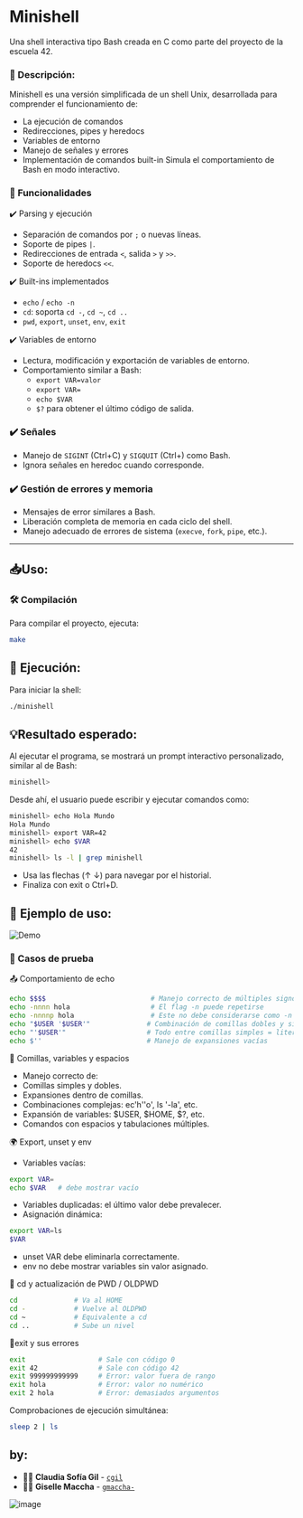# Minishell
Una shell interactiva tipo Bash creada en C como parte del proyecto de la escuela 42.

### 📄 Descripción:
Minishell es una versión simplificada de un shell Unix, desarrollada para comprender el funcionamiento de:
* La ejecución de comandos
* Redirecciones, pipes y heredocs
* Variables de entorno
* Manejo de señales y errores
* Implementación de comandos built-in
Simula el comportamiento de Bash en modo interactivo.

### 🧩 Funcionalidades
✔️ Parsing y ejecución
- Separación de comandos por `;` o nuevas líneas.
- Soporte de pipes `|`.
- Redirecciones de entrada `<`, salida `>` y `>>`.
- Soporte de heredocs `<<`.

✔️ Built-ins implementados
- `echo` / `echo -n`
- `cd`: soporta `cd -`, `cd ~`, `cd ..`
- `pwd`, `export`, `unset`, `env`, `exit`

✔️ Variables de entorno
- Lectura, modificación y exportación de variables de entorno.
- Comportamiento similar a Bash:
  - `export VAR=valor`
  - `export VAR=`
  - `echo $VAR`
  - `$?` para obtener el último código de salida.

### ✔️ Señales
- Manejo de `SIGINT` (Ctrl+C) y `SIGQUIT` (Ctrl+\) como Bash.
- Ignora señales en heredoc cuando corresponde.

### ✔️ Gestión de errores y memoria
- Mensajes de error similares a Bash.
- Liberación completa de memoria en cada ciclo del shell.
- Manejo adecuado de errores de sistema (`execve`, `fork`, `pipe`, etc.).

---

## 📥Uso:

### 🛠️ Compilación

Para compilar el proyecto, ejecuta:

```bash
make
```

## 🚀 Ejecución:
Para iniciar la shell:
```bash
./minishell
```
## 💡Resultado esperado:
Al ejecutar el programa, se mostrará un prompt interactivo personalizado, similar al de Bash:
```bash
minishell>
```
Desde ahí, el usuario puede escribir y ejecutar comandos como:
```bash
minishell> echo Hola Mundo
Hola Mundo
minishell> export VAR=42
minishell> echo $VAR
42
minishell> ls -l | grep minishell
```
* Usa las flechas (↑ ↓) para navegar por el historial.
* Finaliza con exit o Ctrl+D.

## 🧪 Ejemplo de uso:
![Demo](assets/example_mini.gif)

### 🎯 Casos de prueba
📤 Comportamiento de echo
```bash
echo $$$$                          # Manejo correcto de múltiples signos $
echo -nnnn hola                    # El flag -n puede repetirse
echo -nnnnp hola                   # Este no debe considerarse como -n válido
echo "$USER '$USER'"              # Combinación de comillas dobles y simples
echo "'$USER'"                    # Todo entre comillas simples = literal
echo $''                          # Manejo de expansiones vacías
```
🧩 Comillas, variables y espacios
* Manejo correcto de:
* Comillas simples y dobles.
* Expansiones dentro de comillas.
* Combinaciones complejas: ec'h''o', ls '-la', etc.
* Expansión de variables: $USER, $HOME, $?, etc.
* Comandos con espacios y tabulaciones múltiples.

🌍 Export, unset y env

* Variables vacías:
```bash
export VAR=
echo $VAR   # debe mostrar vacío
```
* Variables duplicadas: el último valor debe prevalecer.
* Asignación dinámica:
```bash
export VAR=ls
$VAR
```
* unset VAR debe eliminarla correctamente.
* env no debe mostrar variables sin valor asignado.

📁 cd y actualización de PWD / OLDPWD
```bash
cd              # Va al HOME
cd -            # Vuelve al OLDPWD
cd ~            # Equivalente a cd
cd ..           # Sube un nivel
```
🚪exit y sus errores
```bash
exit                  # Sale con código 0
exit 42               # Sale con código 42
exit 999999999999     # Error: valor fuera de rango
exit hola             # Error: valor no numérico
exit 2 hola           # Error: demasiados argumentos
```
Comprobaciones de ejecución simultánea: 
```bash
sleep 2 | ls
```
## by:
- 👩‍💻 **Claudia Sofía Gil** - [`cgil`](https://github.com/claauugil)
- 👩‍💻 **Giselle Maccha** - [`gmaccha-`](https://github.com/Giselle276)
  
![image](https://github.com/user-attachments/assets/c6567286-2840-49e0-af9a-1f4fdd6309dc)


